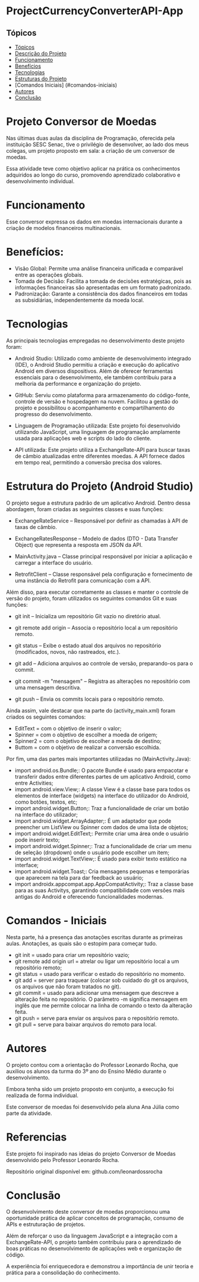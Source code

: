 # ProjectCurrencyConverterAPI-App

## Tópicos
* [Tópicos](#tópicos)
* [Descrição do Projeto](#descrição-do-projeto)
* [Funcionamento](#funcionamento)
* [Benefícios](#benefícios)
* [Tecnologias](#tecnologias)
* [Estruturas do Projeto](#estrutura)
* [Comandos Iniciais] (#comandos-iniciais)
* [Autores](#autores)
* [Conclusão](#conclusão)

#  Projeto Conversor de Moedas

Nas últimas duas aulas da disciplina de Programação, oferecida pela instituição SESC Senac, tive o privilégio de desenvolver, ao lado dos meus colegas, um projeto proposto em sala: a criação de um conversor de moedas.

Essa atividade teve como objetivo aplicar na prática os conhecimentos adquiridos ao longo do curso, promovendo aprendizado colaborativo e desenvolvimento individual.

# Funcionamento
Esse conversor expressa os dados em moedas internacionais durante a criação de modelos financeiros multinacionais. 

# Benefícios:
- Visão Global: Permite uma análise financeira unificada e comparável entre as operações globais. 
- Tomada de Decisão: Facilita a tomada de decisões estratégicas, pois as informações financeiras são apresentadas em um formato padronizado. 
- Padronização: Garante a consistência dos dados financeiros em todas as subsidiárias, independentemente da moeda local. 

# Tecnologias 
As principais tecnologias empregadas no desenvolvimento deste projeto foram:

- Android Studio: Utilizado como ambiente de desenvolvimento integrado (IDE), o Android Studio permitiu a criação e execução do aplicativo Android em diversos dispositivos. Além de oferecer ferramentas essenciais para o desenvolvimento, ele também contribuiu para a melhoria da performance e organização do projeto.

- GitHub: Serviu como plataforma para armazenamento do código-fonte, controle de versão e hospedagem na nuvem. Facilitou a gestão do projeto e possibilitou o acompanhamento e compartilhamento do progresso do desenvolvimento.

- Linguagem de Programação utilizada: Este projeto foi desenvolvido utilizando JavaScript, uma linguagem de programação amplamente usada para aplicações web e scripts do lado do cliente. 

- API utilizada: Este projeto utiliza a ExchangeRate-API para buscar taxas de câmbio atualizadas entre diferentes moedas. A API fornece dados em tempo real, permitindo a conversão precisa dos valores.



# Estrutura do Projeto (Android Studio)

O projeto segue a estrutura padrão de um aplicativo Android. Dentro dessa abordagem, foram criadas as seguintes classes e suas funções:

- ExchangeRateService – Responsável por definir as chamadas à API de taxas de câmbio.

- ExchangeRatesResponse – Modelo de dados (DTO - Data Transfer Object) que representa a resposta em JSON da API.

- MainActivity.java – Classe principal responsável por iniciar a aplicação e carregar a interface do usuário.

- RetrofitClient – Classe responsável pela configuração e fornecimento de uma instância do Retrofit para comunicação com a API.

Além disso, para executar corretamente as classes e manter o controle de versão do projeto, foram utilizados os seguintes comandos Git e suas funções:

- git init – Inicializa um repositório Git vazio no diretório atual.

- git remote add origin <url> – Associa o repositório local a um repositório remoto.

- git status – Exibe o estado atual dos arquivos no repositório (modificados, novos, não rastreados, etc.).

- git add <arquivo> – Adiciona arquivos ao controle de versão, preparando-os para o commit.

- git commit -m "mensagem" – Registra as alterações no repositório com uma mensagem descritiva.

- git push – Envia os commits locais para o repositório remoto.

Ainda assim, vale destacar que na parte do (activity_main.xml) foram criados os seguintes comandos:
- EditText = com o objetivo de inserir o valor;
- Spinner = com o objetivo de escolher a moeda de origem;
- Spinner2 = com o objetivo de escolher a moeda de destino;
- Buttom = com o objetivo de realizar a conversão escolhida.

Por fim, uma das partes mais importantes utilizadas no (MainActivity.Java):
- import android.os.Bundle;: O pacote Bundle é usado para empacotar e transferir dados entre diferentes partes de um aplicativo Android, como entre Activities;
- import android.view.View;: A classe View é a classe base para todos os elementos de interface (widgets) na interface do utilizador do Android, como botões, textos, etc;
- import android.widget.Button;: Traz a funcionalidade de criar um botão na interface do utilizador;
- import android.widget.ArrayAdapter;: É um adaptador que pode preencher um ListView ou Spinner com dados de uma lista de objetos;
- import android.widget.EditText;: Permite criar uma área onde o usuário pode inserir texto;
- import android.widget.Spinner;: Traz a funcionalidade de criar um menu de seleção (dropdown) onde o usuário pode escolher um item;
- import android.widget.TextView;: É usado para exibir texto estático na interface;
- import android.widget.Toast;: Cria mensagens pequenas e temporárias que aparecem na tela para dar feedback ao usuário;
- import androidx.appcompat.app.AppCompatActivity;: Traz a classe base para as suas Activitys, garantindo compatibilidade com versões mais antigas do Android e oferecendo funcionalidades modernas.

# Comandos - Iniciais
Nesta parte, há a presença das anotações escritas durante as primeiras aulas. Anotações, as quais são o estopim para começar tudo.
- git init = usado para criar um repositório vazio;
- git remote add origin url = atrelar ou ligar um repositório local a um repositório remoto;  
- git status = usado para verificar o estado do repositório no momento.
- git add = server para traquear (colocar sob cuidado do git os arquivos, os arquivos que não foram tratados no git). 
- git commit = usado para adicionar uma mensagem que descreve a alteração feita no repositório. O parâmetro -m significa mensagem em inglês que me permite colocar na linha de comando o texto da alteração feita.
- git push = serve para enviar os arquivos para o repositório remoto.
- git pull = serve para baixar arquivos do remoto para local. 

# Autores
O projeto contou com a orientação do Professor Leonardo Rocha, que auxiliou os alunos da turma do 3º ano do Ensino Médio durante o desenvolvimento.

Embora tenha sido um projeto proposto em conjunto, a execução foi realizada de forma individual.

Este conversor de moedas foi desenvolvido pela aluna Ana Júlia como parte da atividade.

# Referencias 

Este projeto foi inspirado nas ideias do projeto Conversor de Moedas desenvolvido pelo Professor Leonardo Rocha.

Repositório original disponível em: github.com/leonardossrocha

# Conclusão

O desenvolvimento deste conversor de moedas proporcionou uma oportunidade prática de aplicar conceitos de programação, consumo de APIs e estruturação de projetos.

Além de reforçar o uso da linguagem JavaScript e a integração com a ExchangeRate-API, o projeto também contribuiu para o aprendizado de boas práticas no desenvolvimento de aplicações web e organização de código.

A experiência foi enriquecedora e demonstrou a importância de unir teoria e prática para a consolidação do conhecimento.
